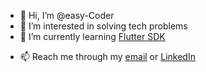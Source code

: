 - 👋 Hi, I’m @easy-Coder
- 👀 I’m interested in solving tech problems
- 🌱 I’m currently learning [Flutter SDK](https://flutter.dev)
<!--- 💞️ I’m looking to collaborate on ...--->
- 📫 Reach me through my [email](b00lit3@outlook.com) or [LinkedIn](www.linkedin.com/in/easy-Coder)

<!---
easy-Coder/easy-Coder is a ✨ special ✨ repository because its `README.md` (this file) appears on your GitHub profile.
You can click the Preview link to take a look at your changes.
--->
